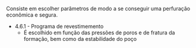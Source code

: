 Consiste em escolher parâmetros de modo a se conseguir uma perfuração econômica e segura.

- 4.6.1 - Programa de revestimemento
	- É escolhido em função das pressões de poros e de fratura da formação, bem como da estabilidade do poço